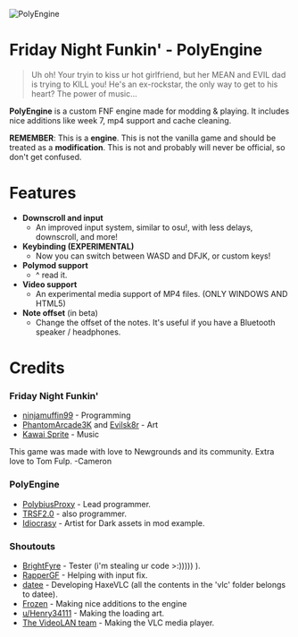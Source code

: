 
![PolyEngine](art/thumbnailNewer.png)

# Friday Night Funkin' - PolyEngine
> Uh oh! Your tryin to kiss ur hot girlfriend, but her MEAN and EVIL dad is trying to KILL you! He's an ex-rockstar, the only way to get to his heart? The power of music... 

**PolyEngine** is a custom FNF engine made for modding & playing. It includes nice additions like week 7, mp4 support and cache cleaning.

**REMEMBER**: This is a **engine**. This is not the vanilla game and should be treated as a **modification**. This is not and probably will never be official, so don't get confused.

# Features

 - **Downscroll and input**
	 - An improved input system, similar to osu!, with less delays, downscroll, and more!
 - **Keybinding (EXPERIMENTAL)**
	 - Now you can switch between WASD and DFJK, or custom keys!
 - **Polymod support**
     - ^ read it.
 - **Video support**
	 - An experimental media support of MP4 files. (ONLY WINDOWS AND HTML5)
 - **Note offset** (in beta)
	 - Change the offset of the notes. It's useful if you have a Bluetooth speaker / headphones.

# Credits
### Friday Night Funkin'
 - [ninjamuffin99](https://twitter.com/ninja_muffin99) - Programming
 - [PhantomArcade3K](https://twitter.com/phantomarcade3k) and [Evilsk8r](https://twitter.com/evilsk8r) - Art
 - [Kawai Sprite](https://twitter.com/kawaisprite) - Music

This game was made with love to Newgrounds and its community. Extra love to Tom Fulp.
-Cameron

### PolyEngine
- [PolybiusProxy](https://twitter.com/polybiusproxy) - Lead programmer.
- [TRSF2.0](https://github.com/TRSF-sonicman) - also programmer.
- [Idiocrasy]() - Artist for Dark assets in mod example. <!--- lol -->

### Shoutouts
- [BrightFyre](https://github.com/brightfyregit) - Tester (i'm stealing ur code >:))))) ).
- [RapperGF](https://github.com/RapperGF) - Helping with input fix.
- [datee]() - Developing HaxeVLC (all the contents in the 'vlc' folder belongs to datee).
- [Frozen]() - Making nice additions to the engine
- [u/Henry34111](https://www.reddit.com/user/Henry34111/) - Making the loading art.
- [The VideoLAN team]() - Making the VLC media player.
